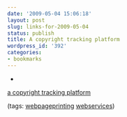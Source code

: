 ```yaml
---
date: '2009-05-04 15:06:18'
layout: post
slug: links-for-2009-05-04
status: publish
title: A copyright tracking platform
wordpress_id: '392'
categories:
- bookmarks
---
```


  * 
                

[a copyright tracking platform](http://info.icopyright.com/The-iCopyright-Platform.pdf)


                
                

(tags: [webpageprinting](http://delicious.com/eob/webpageprinting) [webservices](http://delicious.com/eob/webservices))


            
